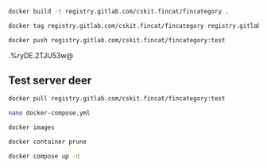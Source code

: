 ```bash
docker build -t registry.gitlab.com/cskit.fincat/fincategory .
```

```bash
docker tag registry.gitlab.com/cskit.fincat/fincategory registry.gitlab.com/cskit.fincat/fincategory:test
```

```bash
docker push registry.gitlab.com/cskit.fincat/fincategory:test
```

.%ryDE.2TJU53w@

## Test server deer

```bash
docker pull registry.gitlab.com/cskit.fincat/fincategory:test
```

```bash
nano docker-compose.yml
```

```bash
docker images
```

```bash
docker container prune
```

```bash
docker compose up -d
```
